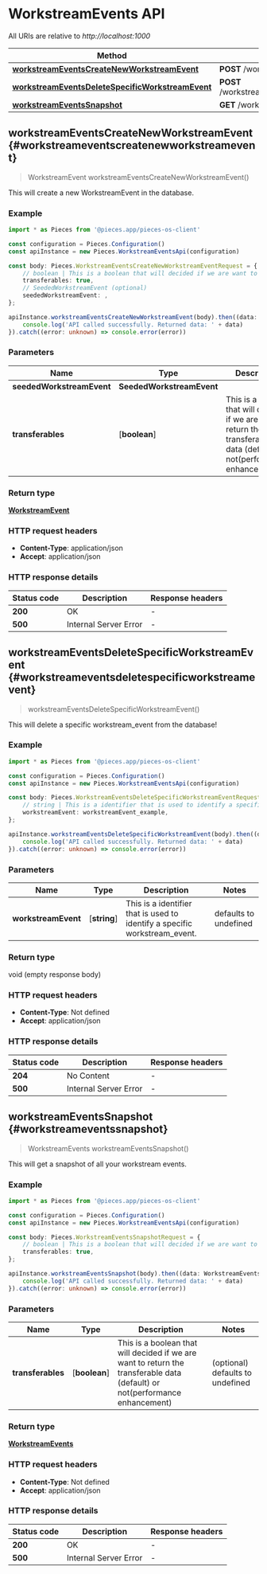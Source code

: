 # WorkstreamEvents API

All URIs are relative to *http://localhost:1000*

Method | HTTP request | Description
------------- | ------------- | -------------
[**workstreamEventsCreateNewWorkstreamEvent**](WorkstreamEventsApi#workstreameventscreatenewworkstreamevent) | **POST** /workstream_events/create | /workstream_events/create [POST]
[**workstreamEventsDeleteSpecificWorkstreamEvent**](WorkstreamEventsApi#workstreameventsdeletespecificworkstreamevent) | **POST** /workstream_events/\{workstream_event\}/delete | /workstream_events/\{workstream_event\}/delete [POST]
[**workstreamEventsSnapshot**](WorkstreamEventsApi#workstreameventssnapshot) | **GET** /workstream_events | /workstream_events [GET]


## **workstreamEventsCreateNewWorkstreamEvent** {#workstreameventscreatenewworkstreamevent}
> WorkstreamEvent workstreamEventsCreateNewWorkstreamEvent()

This will create a new WorkstreamEvent in the database.

### Example

```typescript
import * as Pieces from '@pieces.app/pieces-os-client'

const configuration = Pieces.Configuration()
const apiInstance = new Pieces.WorkstreamEventsApi(configuration)

const body: Pieces.WorkstreamEventsCreateNewWorkstreamEventRequest = {
    // boolean | This is a boolean that will decided if we are want to return the transferable data (default) or not(performance enhancement) (optional)
    transferables: true,
    // SeededWorkstreamEvent (optional)
    seededWorkstreamEvent: ,
};

apiInstance.workstreamEventsCreateNewWorkstreamEvent(body).then((data: WorkstreamEvent) => {
    console.log('API called successfully. Returned data: ' + data)
}).catch((error: unknown) => console.error(error))
```

### Parameters

Name | Type | Description  | Notes
------------- | ------------- | ------------- | -------------
 **seededWorkstreamEvent** | **SeededWorkstreamEvent**|  |
 **transferables** | [**boolean**] | This is a boolean that will decided if we are want to return the transferable data (default) or not(performance enhancement) | (optional) defaults to undefined


### Return type

[**WorkstreamEvent**](../models/WorkstreamEvent)

### HTTP request headers

- **Content-Type**: application/json
- **Accept**: application/json


### HTTP response details
| Status code | Description | Response headers
|-------------|-------------|------------------
**200** | OK |  -  |
**500** | Internal Server Error |  -  |

## **workstreamEventsDeleteSpecificWorkstreamEvent** {#workstreameventsdeletespecificworkstreamevent}
> workstreamEventsDeleteSpecificWorkstreamEvent()

This will delete a specific workstream_event from the database!

### Example

```typescript
import * as Pieces from '@pieces.app/pieces-os-client'

const configuration = Pieces.Configuration()
const apiInstance = new Pieces.WorkstreamEventsApi(configuration)

const body: Pieces.WorkstreamEventsDeleteSpecificWorkstreamEventRequest = {
    // string | This is a identifier that is used to identify a specific workstream_event.
    workstreamEvent: workstreamEvent_example,
};

apiInstance.workstreamEventsDeleteSpecificWorkstreamEvent(body).then((data: void (empty response body)) => {
    console.log('API called successfully. Returned data: ' + data)
}).catch((error: unknown) => console.error(error))
```

### Parameters

Name | Type | Description  | Notes
------------- | ------------- | ------------- | -------------
 **workstreamEvent** | [**string**] | This is a identifier that is used to identify a specific workstream_event. | defaults to undefined


### Return type

void (empty response body)

### HTTP request headers

- **Content-Type**: Not defined
- **Accept**: application/json


### HTTP response details
| Status code | Description | Response headers
|-------------|-------------|------------------
**204** | No Content |  -  |
**500** | Internal Server Error |  -  |

## **workstreamEventsSnapshot** {#workstreameventssnapshot}
> WorkstreamEvents workstreamEventsSnapshot()

This will get a snapshot of all your workstream events.

### Example

```typescript
import * as Pieces from '@pieces.app/pieces-os-client'

const configuration = Pieces.Configuration()
const apiInstance = new Pieces.WorkstreamEventsApi(configuration)

const body: Pieces.WorkstreamEventsSnapshotRequest = {
    // boolean | This is a boolean that will decided if we are want to return the transferable data (default) or not(performance enhancement) (optional)
    transferables: true,
};

apiInstance.workstreamEventsSnapshot(body).then((data: WorkstreamEvents) => {
    console.log('API called successfully. Returned data: ' + data)
}).catch((error: unknown) => console.error(error))
```

### Parameters

Name | Type | Description  | Notes
------------- | ------------- | ------------- | -------------
 **transferables** | [**boolean**] | This is a boolean that will decided if we are want to return the transferable data (default) or not(performance enhancement) | (optional) defaults to undefined


### Return type

[**WorkstreamEvents**](../models/WorkstreamEvents)

### HTTP request headers

- **Content-Type**: Not defined
- **Accept**: application/json


### HTTP response details
| Status code | Description | Response headers
|-------------|-------------|------------------
**200** | OK |  -  |
**500** | Internal Server Error |  -  |


